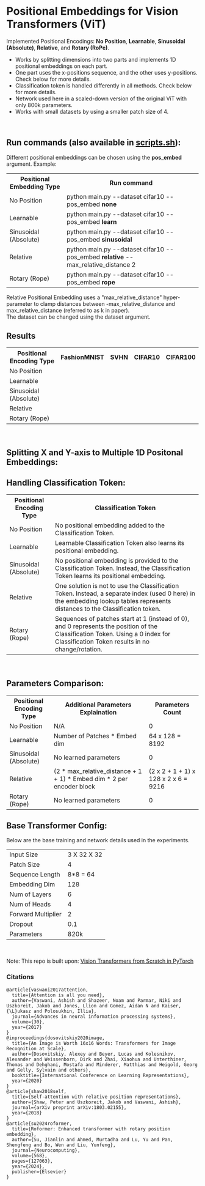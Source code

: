 # Positional Embeddings for Vision Transformers (ViT)
Implemented Positional Encodings: <strong>No Position</strong>, <strong>Learnable</strong>, <strong>Sinusoidal (Absolute)</strong>, <strong>Relative</strong>, and <strong>Rotary (RoPe)</strong>.
<ul>
  <li>Works by splitting dimensions into two parts and implements 1D positional embeddings on each part.</li>
  <li>One part uses the x-positions sequence, and the other uses y-positions. Check below for more details.</li>
  <li>Classification token is handled differently in all methods. Check below for more details.</li>
  <li>Network used here in a scaled-down version of the original ViT with only 800k parameters</a>. </li>
  <li>Works with small datasets by using a smaller patch size of 4.</li>
</ul>  
<br>

## Run commands (also available in <a href="scripts.sh">scripts.sh</a>): <br>
Different positional embeddings can be chosen using the <strong>pos_embed</strong> argument. Example:
<table>
  <tr>
    <th>Positional Embedding Type</th>
    <th>Run command</th>
  </tr>
  <tr>
    <td>No Position</td>
    <td>python main.py --dataset cifar10 --pos_embed <strong>none</strong></td>
  </tr>
  <tr>
    <td>Learnable</td>
    <td>python main.py --dataset cifar10 --pos_embed <strong>learn</strong></td>
  </tr>
  <tr>
    <td>Sinusoidal (Absolute)</td>
    <td>python main.py --dataset cifar10 --pos_embed <strong>sinusoidal</strong></td>
  </tr>
  <tr>
    <td>Relative</td>
    <td>python main.py --dataset cifar10 --pos_embed <strong>relative</strong> --max_relative_distance 2</td>
  </tr>
  <tr>
    <td>Rotary (Rope) </td>
    <td>python main.py --dataset cifar10 --pos_embed <strong>rope</strong></td>
  </tr>
</table>
Relative Positional Embedding uses a "max_relative_distance" hyper-parameter to clamp distances between -max_relative_distance and max_relative_distance (referred to as k in paper).
<br>
The dataset can be changed using the dataset argument.
<br>

## Results
<table>
  <tr>
    <th>Positional Encoding Type</th>
    <th>FashionMNIST</th>
    <th>SVHN</th>
    <th>CIFAR10</th>
    <th>CIFAR100</th>
  </tr>
  <tr>
    <td>No Position</td>
    <td></td>
  </tr>
  <tr>
    <td>Learnable</td>
    <td></td>
  </tr>
  <tr>
    <td>Sinusoidal (Absolute)</td>
    <td></td>
  </tr>
  <tr>
    <td>Relative</td>
    <td></td>
  </tr>
  <tr>
    <td>Rotary (Rope) </td>
    <td></td>
  </tr>
</table>
<br>

## Splitting X and Y-axis to Multiple 1D Positonal Embeddings:

## Handling Classification Token:
<table>
  <tr>
    <th>Positional Encoding Type</th>
    <th>Classification Token</th>
  </tr>
  <tr>
    <td>No Position</td>
    <td>No positional embedding added to the Classification Token.</td>
  </tr>
  <tr>
    <td>Learnable</td>
    <td>Learnable Classification Token also learns its positional embedding.</td>
  </tr>
  <tr>
    <td>Sinusoidal (Absolute)</td>
    <td>No positional embedding is provided to the Classification Token. Instead, the Classification Token learns its positional embedding.</td>
  </tr>
  <tr>
    <td>Relative</td>
    <td>One solution is not to use the Classification Token. Instead, a separate index (used 0 here) in the embedding lookup tables represents distances to the Classification token.</td>
  </tr>
  <tr>
    <td>Rotary (Rope) </td>
    <td>Sequences of patches start at 1 (instead of 0), and 0 represents the position of the Classification Token. Using a 0 index for Classification Token results in no change/rotation.</td>
  </tr>
</table>
<br>

## Parameters Comparison:
<table>
  <tr>
    <th>Positional Encoding Type</th>
    <th>Additional Parameters Explaination</th>
    <th>Parameters Count</th>
  </tr>
  <tr>
    <td>No Position</td>
    <td>N/A</td>
    <td>0</td>
  </tr>
  <tr>
    <td>Learnable</td>
    <td>Number of Patches * Embed dim</td>
    <td>64 x 128 = 8192</td>
  </tr>
  <tr>
    <td>Sinusoidal (Absolute)</td>
    <td>No learned parameters</td>
    <td>0</td>
  </tr>
  <tr>
    <td>Relative</td>
    <td> (2 * max_relative_distance + 1 + 1) * Embed dim * 2 per encoder block</td>
    <td> (2 x 2 + 1 + 1) x 128 x 2 x 6 = 9216 </td>
  </tr>
  <tr>
    <td>Rotary (Rope) </td>
    <td>No learned parameters</td>
    <td>0</td>
  </tr>
  
</table>


## Base Transformer Config:
Below are the base training and network details used in the experiments.
<table>
  <tr>
    <td>Input Size</td>
    <td> 3 X 32 X 32  </td>
  </tr>
  <tr>
    <td>Patch Size</td>
    <td>4</td>
  </tr>
  <tr>
    <td>Sequence Length</td>
    <td>8*8 = 64</td>
  </tr>
  <tr>
    <td>Embedding Dim </td>
    <td>128</td>
  </tr>
  <tr>
    <td>Num of Layers </td>
    <td>6</td>
  </tr>
  <tr>
    <td>Num of Heads </td>
    <td>4</td>
  </tr>
  <tr>
    <td>Forward Multiplier </td>
    <td>2</td>
  </tr>
  <tr>
    <td>Dropout </td>
    <td>0.1</td>
  </tr>
  <tr>
    <td>Parameters </td>
    <td>820k</td>
  </tr>
</table>
<br>

Note: This repo is built upon: <a href="https://github.com/s-chh/PyTorch-Scratch-Vision-Transformer-ViT">Vision Transformers from Scratch in PyTorch</a>

### Citations
```
@article{vaswani2017attention,
  title={Attention is all you need},
  author={Vaswani, Ashish and Shazeer, Noam and Parmar, Niki and Uszkoreit, Jakob and Jones, Llion and Gomez, Aidan N and Kaiser, {\L}ukasz and Polosukhin, Illia},
  journal={Advances in neural information processing systems},
  volume={30},
  year={2017}
}
@inproceedings{dosovitskiy2020image,
  title={An Image is Worth 16x16 Words: Transformers for Image Recognition at Scale},
  author={Dosovitskiy, Alexey and Beyer, Lucas and Kolesnikov, Alexander and Weissenborn, Dirk and Zhai, Xiaohua and Unterthiner, Thomas and Dehghani, Mostafa and Minderer, Matthias and Heigold, Georg and Gelly, Sylvain and others},
  booktitle={International Conference on Learning Representations},
  year={2020}
}
@article{shaw2018self,
  title={Self-attention with relative position representations},
  author={Shaw, Peter and Uszkoreit, Jakob and Vaswani, Ashish},
  journal={arXiv preprint arXiv:1803.02155},
  year={2018}
}
@article{su2024roformer,
  title={Roformer: Enhanced transformer with rotary position embedding},
  author={Su, Jianlin and Ahmed, Murtadha and Lu, Yu and Pan, Shengfeng and Bo, Wen and Liu, Yunfeng},
  journal={Neurocomputing},
  volume={568},
  pages={127063},
  year={2024},
  publisher={Elsevier}
}
```
